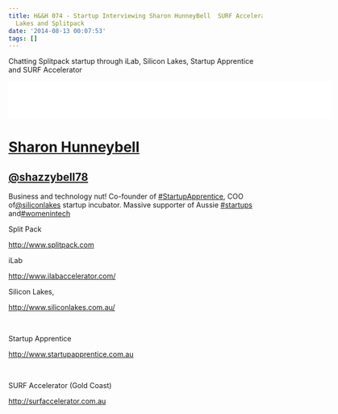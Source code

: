 ```yaml
---
title: H&&H 074 - Startup Interviewing Sharon HunneyBell  SURF Accelerator,  Silicon
  Lakes and Splitpack
date: '2014-08-13 00:07:53'
tags: []
---
```


Chatting Splitpack startup through iLab, Silicon Lakes, Startup Apprentice and SURF Accelerator

<!--more-->

<iframe style="border: none" src="//html5-player.libsyn.com/embed/episode/id/3009003/height/75/width/640/theme/standard/direction/no/autoplay/no/autonext/no/thumbnail/no/preload/no/no_addthis/no/" height="75" width="640" scrolling="no"  allowfullscreen webkitallowfullscreen mozallowfullscreen oallowfullscreen msallowfullscreen></iframe>

<h1><a href="https://twitter.com/shazzybell78"><span>Sharon Hunneybell</span></a></h1>
<h2><a href="https://twitter.com/shazzybell78"><span>@shazzybell78</span></a></h2>
<span>Business and technology nut! Co-founder of </span><a href="https://twitter.com/hashtag/StartupApprentice?src=hash"><span>#</span><span>StartupApprentice</span></a><span>, COO of</span><a href="https://twitter.com/siliconlakes"><span>@</span><span>siliconlakes</span></a><span> startup incubator. Massive supporter of Aussie </span><a href="https://twitter.com/hashtag/startups?src=hash"><span>#</span><span>startups</span></a><span> and</span><a href="https://twitter.com/hashtag/womenintech?src=hash"><span>#</span><span>womenintech</span></a>

<span>Split Pack</span>

<a href="http://www.splitpack.com/"><span>http://www.splitpack.com</span></a>

<span>
iLab
</span>

<span><a href="http://www.splitpack.com/">http://www.ilabaccelerator.com/</a></span>

<span>Silicon Lakes,</span>

<a href="http://www.siliconlakes.com.au/"><span>http://www.siliconlakes.com.au/</span></a>

<span><span> </span></span>

Startup Apprentice

<a href="http://www.startupapprentice.com.au/"><span>http://www.startupapprentice.com.au</span></a>

<span> </span>

<span><span>SURF Accelerator (Gold Coast)</span></span>

<span><a href="http://surfaccelerator.com.au/">http://surfaccelerator.com.au</a></span>

&nbsp;

